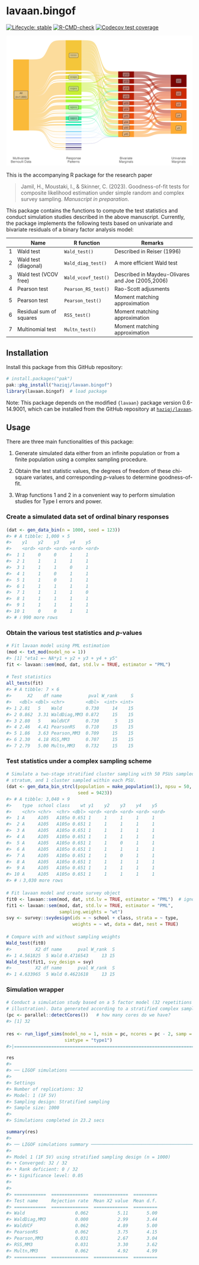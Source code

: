 
<!-- README.md is generated from README.Rmd. Please edit that file -->

# lavaan.bingof

<!-- badges: start -->

[![Lifecycle:
stable](https://img.shields.io/badge/lifecycle-stable-brightgreen.svg)](https://lifecycle.r-lib.org/articles/stages.html#stable)
[![R-CMD-check](https://github.com/haziqj/lavaan.bingof/actions/workflows/R-CMD-check.yaml/badge.svg)](https://github.com/haziqj/lavaan.bingof/actions/workflows/R-CMD-check.yaml)
[![Codecov test
coverage](https://codecov.io/gh/haziqj/lavaan.bingof/branch/main/graph/badge.svg)](https://app.codecov.io/gh/haziqj/lavaan.bingof?branch=main)
<!-- badges: end -->

<!-- https://github.com/r-lib/pkgdown/issues/133 -->

![](https://raw.githubusercontent.com/haziqj/lavaan.bingof/main/data-raw/mult_bern_data.png)

This is the accompanying R package for the research paper

> Jamil, H., Moustaki, I., & Skinner, C. (2023). Goodness-of-fit tests
> for composite likelihood estimation under simple random and complex
> survey sampling. *Manuscript in preparation*.

This package contains the functions to compute the test statistics and
conduct simulation studies described in the above manuscript. Currently,
the package implements the following tests based on univariate and
bivariate residuals of a binary factor analysis model:

|     | Name                    | R function          | Remarks                                          |
|-----|-------------------------|---------------------|--------------------------------------------------|
| 1   | Wald test               | `Wald_test()`       | Described in Reiser (1996)                       |
| 2   | Wald test (diagonal)    | `Wald_diag_test()`  | A more efficient Wald test                       |
| 3   | Wald test (VCOV free)   | `Wald_vcovf_test()` | Described in Maydeu-Olivares and Joe (2005,2006) |
| 4   | Pearson test            | `Pearson_RS_test()` | Rao-Scott adjusments                             |
| 5   | Pearson test            | `Pearson_test()`    | Moment matching approximation                    |
| 6   | Residual sum of squares | `RSS_test()`        | Moment matching approximation                    |
| 7   | Multinomial test        | `Multn_test()`      | Moment matching approximation                    |

## Installation

Install this package from this GitHub repository:

``` r
# install.packages("pak") 
pak::pkg_install("haziqj/lavaan.bingof")
library(lavaan.bingof)  # load package
```

Note: This package depends on the modified `{lavaan}` package version
0.6-14.9001, which can be installed from the GitHub repository at
[`haziqj/lavaan`](https://github.com/haziqj/lavaan).

## Usage

There are three main functionalities of this package:

1.  Generate simulated data either from an infinite population or from a
    finite population using a complex sampling procedure.

2.  Obtain the test statistic values, the degrees of freedom of these
    chi-square variates, and corresponding $p$-values to determine
    goodness-of-fit.

3.  Wrap functions 1 and 2 in a convenient way to perform simulation
    studies for Type I errors and power.

### Create a simulated data set of ordinal binary responses

``` r
(dat <- gen_data_bin(n = 1000, seed = 123))
#> # A tibble: 1,000 × 5
#>    y1    y2    y3    y4    y5   
#>    <ord> <ord> <ord> <ord> <ord>
#>  1 1     0     0     1     1    
#>  2 1     1     1     1     1    
#>  3 1     1     1     0     1    
#>  4 1     1     0     1     1    
#>  5 1     1     0     1     1    
#>  6 1     1     1     1     1    
#>  7 1     1     1     1     0    
#>  8 1     1     1     1     1    
#>  9 1     1     1     1     1    
#> 10 1     0     0     1     1    
#> # ℹ 990 more rows
```

### Obtain the various test statistics and $p$-values

``` r
# Fit lavaan model using PML estimation
(mod <- txt_mod(model_no = 1))
#> [1] "eta1 =~ NA*y1 + y2 + y3 + y4 + y5"
fit <- lavaan::sem(mod, dat, std.lv = TRUE, estimator = "PML")

# Test statistics
all_tests(fit)
#> # A tibble: 7 × 6
#>      X2    df name          pval W_rank     S
#>   <dbl> <dbl> <chr>        <dbl>  <int> <int>
#> 1 2.81   5    Wald         0.730     14    15
#> 2 0.862  3.31 WaldDiag,MM3 0.872     15    15
#> 3 2.80   5    WaldVCF      0.730      5    15
#> 4 2.46   4.41 PearsonRS    0.710     15    15
#> 5 1.86   3.63 Pearson,MM3  0.709     15    15
#> 6 2.30   4.18 RSS,MM3      0.707     15    15
#> 7 2.79   5.00 Multn,MM3    0.732     15    15
```

### Test statistics under a complex sampling scheme

``` r
# Simulate a two-stage stratified cluster sampling with 50 PSUs sampled per
# stratum, and 1 cluster sampled within each PSU.
(dat <- gen_data_bin_strcl(population = make_population(1), npsu = 50, 
                           seed = 9423))
#> # A tibble: 3,040 × 9
#>    type  school class    wt y1    y2    y3    y4    y5   
#>    <chr> <chr>  <chr> <dbl> <ord> <ord> <ord> <ord> <ord>
#>  1 A     A105   A105o 0.651 1     1     1     1     1    
#>  2 A     A105   A105o 0.651 1     1     1     1     1    
#>  3 A     A105   A105o 0.651 1     1     1     1     1    
#>  4 A     A105   A105o 0.651 1     1     1     1     1    
#>  5 A     A105   A105o 0.651 1     1     0     1     1    
#>  6 A     A105   A105o 0.651 1     1     1     1     1    
#>  7 A     A105   A105o 0.651 1     1     0     1     1    
#>  8 A     A105   A105o 0.651 1     1     1     1     1    
#>  9 A     A105   A105o 0.651 1     1     1     1     1    
#> 10 A     A105   A105o 0.651 1     1     1     1     1    
#> # ℹ 3,030 more rows

# Fit lavaan model and create survey object
fit0 <- lavaan::sem(mod, dat, std.lv = TRUE, estimator = "PML")  # ignore wt
fit1 <- lavaan::sem(mod, dat, std.lv = TRUE, estimator = "PML",
                    sampling.weights = "wt")
svy <- survey::svydesign(ids = ~ school + class, strata = ~ type,
                         weights = ~ wt, data = dat, nest = TRUE)

# Compare with and without sampling weights
Wald_test(fit0)
#>         X2 df name      pval W_rank  S
#> 1 4.561825  5 Wald 0.4716543     13 15
Wald_test(fit1, svy_design = svy)
#>         X2 df name      pval W_rank  S
#> 1 4.633965  5 Wald 0.4621618     13 15
```

### Simulation wrapper

``` r
# Conduct a simulation study based on a 5 factor model (32 repetitions only for
# illustration). Data generated according to a stratified complex sample.
(pc <- parallel::detectCores())   # how many cores do we have?
#> [1] 32

res <- run_ligof_sims(model_no = 1, nsim = pc, ncores = pc - 2, samp = "strat",
                      simtype = "type1")
#>|======================================================================| 100%
```

<!-- #>|======================================================================| 100% -->

``` r
res
#> 
#> ── LIGOF simulations ───────────────────────────────────────────────────────────
#> 
#> Settings
#> Number of replications: 32
#> Model: 1 (1F 5V)
#> Sampling design: Stratified sampling
#> Sample size: 1000
#> 
#> Simulations completed in 23.2 secs
```

``` r
summary(res)
#> 
#> ── LIGOF simulations summary ───────────────────────────────────────────────────
#> 
#> Model 1 (1F 5V) using stratified sampling design (n = 1000)
#> • Converged: 32 / 32
#> • Rank deficient: 0 / 32
#> • Significance level: 0.05
#> 
#> 
#> ============  ==============  =============  =========
#> Test name     Rejection rate  Mean X2 value  Mean d.f.
#> ============  ==============  =============  =========
#> Wald                   0.062           5.11       5.00
#> WaldDiag,MM3           0.000           2.99       3.44
#> WaldVCF                0.062           4.89       5.00
#> PearsonRS              0.062           3.75       4.15
#> Pearson,MM3            0.031           2.67       3.04
#> RSS,MM3                0.031           3.30       3.62
#> Multn,MM3              0.062           4.92       4.99
#> ============  ==============  =============  =========
```
